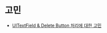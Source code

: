# 고민

- <a href="https://github.com/kyeoeol/rxswift-learning/wiki/UITextField-&-Delete-Button-처리에-대한-고민">UITextField & Delete Button 처리에 대한 고민</a>
